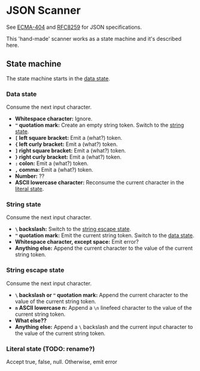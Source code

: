 # JSON Scanner

See [ECMA-404](https://datatracker.ietf.org/doc/html/rfc8259#ref-ECMA-404) and [RFC8259](https://datatracker.ietf.org/doc/html/rfc8259) for JSON specifications.

This 'hand-made' scanner works as a state machine and it's described here.

## State machine

The state machine starts in the [data state](#data-state).

### Data state

Consume the next input character.

* **Whitespace character:** Ignore.
* **`"` quotation mark:** Create an empty string token. Switch to the [string state](#string-state).
* **`[` left square bracket:** Emit a (what?) token.
* **`{` left curly bracket:** Emit a (what?) token.
* **`]` right square bracket:** Emit a (what?) token.
* **`}` right curly bracket:** Emit a (what?) token.
* **`:` colon:** Emit a (what?) token.
* **`,` comma:** Emit a (what?) token.
* **Number:** ??
* **ASCII lowercase character:** Reconsume the current character in the [literal state](#literal-state-todo-rename).

### String state

Consume the next input character.

* **`\` backslash:** Switch to the [string escape state](#string-escape-state).
* **`"` quotation mark:** Emit the current string token. Switch to the [data state](#data-state).
* **Whitespace character, except space:** Emit error?
* **Anything else:** Append the current character to the value of the current string token.

### String escape state

Consume the next input character.

* **`\` backslash or `"` quotation mark:** Append the current character to the value of the current string token.
* **`n` ASCII lowercase n:** Append a `\n` linefeed character to the value of the current string token.
* **What else??**
* **Anything else:** Append a `\` backslash and the current input character to the value of the current string token.

### Literal state (TODO: rename?)

Accept true, false, null. Otherwise, emit error
